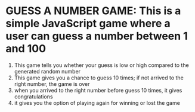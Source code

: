 # GUESS A NUMBER GAME: This is a simple JavaScript game where a user can guess a number between 1 and 100
1. This game tells you whether your guess is low or high compared to the generated random number
2. This game gives you a chance to guess 10 times; if not arrived to the right number, the game is over
3. when you arrived to the right number before guess 10 times, it gives congratulations
4. it gives you the option of playing again for winning or lost the game
